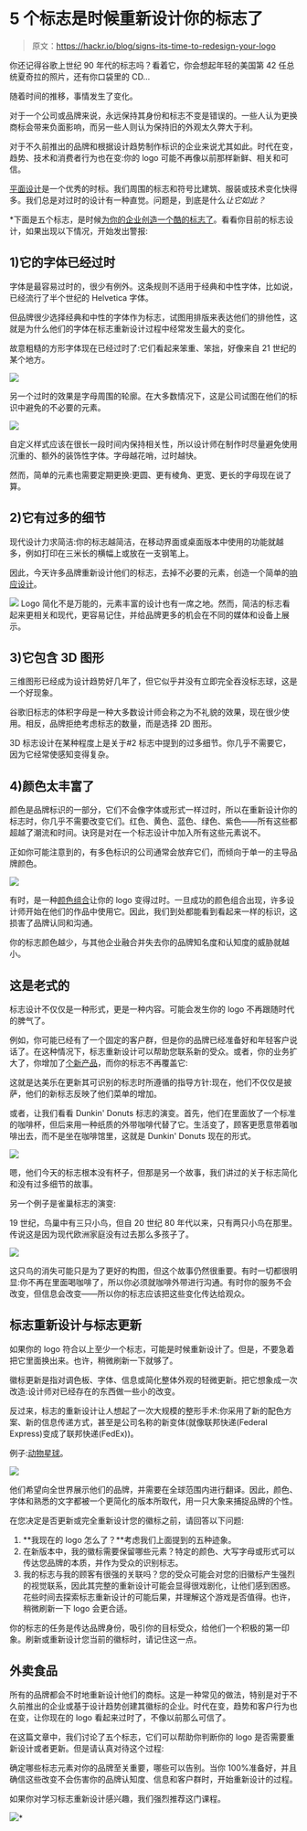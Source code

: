 # 5 个标志是时候重新设计你的标志了

> 原文：<https://hackr.io/blog/signs-its-time-to-redesign-your-logo>

你还记得谷歌上世纪 90 年代的标志吗？看着它，你会想起年轻的美国第 42 任总统夏奇拉的照片，还有你口袋里的 CD...

随着时间的推移，事情发生了变化。

对于一个公司或品牌来说，永远保持其身份和标志不变是错误的。一些人认为更换商标会带来负面影响，而另一些人则认为保持旧的外观太久弊大于利。

对于不久前推出的品牌和根据设计趋势制作标识的企业来说尤其如此。时代在变，趋势、技术和消费者行为也在变:你的 logo 可能不再像以前那样新鲜、相关和可信。

[平面设计](https://hackr.io/blog/graphic-design-books)是一个优秀的时标。我们周围的标志和符号比建筑、服装或技术变化快得多。我们总是对过时的设计有一种直觉。问题是，到底是什么*让它如此？*

 *下面是五个标志，是时候[为你的企业创造一个酷的标志了](https://create.vista.com/create/logo-maker/)。看看你目前的标志设计，如果出现以下情况，开始发出警报:

## 1)它的字体已经过时

字体是最容易过时的，很少有例外。这条规则不适用于经典和中性字体，比如说，已经流行了半个世纪的 Helvetica 字体。

但品牌很少选择经典和中性的字体作为标志，试图用排版来表达他们的排他性，这就是为什么他们的字体在标志重新设计过程中经常发生最大的变化。

故意粗糙的方形字体现在已经过时了:它们看起来笨重、笨拙，好像来自 21 世纪的某个地方。

![](img/0591f6d393b45966d6cbe33f3a4fce4f.png)

另一个过时的效果是字母周围的轮廓。在大多数情况下，这是公司试图在他们的标识中避免的不必要的元素。

![](img/1d7bcd18c5b3af199879b7555494591d.png)

自定义样式应该在很长一段时间内保持相关性，所以设计师在制作时尽量避免使用沉重的、额外的装饰性字体。字母越花哨，过时越快。

然而，简单的元素也需要定期更换:更圆、更有棱角、更宽、更长的字母现在说了算。

## 2)它有过多的细节

现代设计力求简洁:你的标志越简洁，在移动界面或桌面版本中使用的功能就越多，例如打印在三米长的横幅上或放在一支钢笔上。

因此，今天许多品牌重新设计他们的标志，去掉不必要的元素，创造一个简单的[响应设计](https://hackr.io/design)。

![](img/4305d251878d5cc1a95dc205ccc2c40c.png)
Logo 简化不是万能的，元素丰富的设计也有一席之地。然而，简洁的标志看起来更相关和现代，更容易记住，并给品牌更多的机会在不同的媒体和设备上展示。

## 3)它包含 3D 图形

三维图形已经成为设计趋势好几年了，但它似乎并没有立即完全吞没标志球，这是一个好现象。

谷歌旧标志的体积字母是一种大多数设计师会称之为不礼貌的效果，现在很少使用。相反，品牌拒绝考虑标志的数量，而是选择 2D 图形。

3D 标志设计在某种程度上是关于#2 标志中提到的过多细节。你几乎不需要它，因为它经常使感知变得复杂。

## 4)颜色太丰富了

颜色是品牌标识的一部分，它们不会像字体或形式一样过时，所以在重新设计你的标志时，你几乎不需要改变它们。红色、黄色、蓝色、绿色、紫色——所有这些都超越了潮流和时间。诀窍是对在一个标志设计中加入所有这些元素说不。

正如你可能注意到的，有多色标识的公司通常会放弃它们，而倾向于单一的主导品牌颜色。

![](img/bc2e035d63f1e9f9253efa2bdcac07f8.png)

有时，是一种[颜色组合](https://hackr.io/tutorials/learn-color-theory)让你的 logo 变得过时。一旦成功的颜色组合出现，许多设计师开始在他们的作品中使用它。因此，我们到处都能看到看起来一样的标识，这损害了品牌认同和沟通。

你的标志颜色越少，与其他企业融合并失去你的品牌知名度和认知度的威胁就越小。

## 这是老式的

标志设计不仅仅是一种形式，更是一种内容。可能会发生你的 logo 不再跟随时代的脾气了。

例如，你可能已经有了一个固定的客户群，但是你的品牌已经准备好和年轻客户说话了。在这种情况下，标志重新设计可以帮助您联系新的受众。或者，你的业务扩大了，你增加了[个新产品](https://hackr.io/tutorials/learn-product-design)，而你的标志不再覆盖它:

这就是达美乐在更新其可识别的标志时所遵循的指导方针:现在，他们不仅仅是披萨，他们的新标志反映了他们菜单的增加。

或者，让我们看看 Dunkin' Donuts 标志的演变。首先，他们在里面放了一个标准的咖啡杯，但后来用一种纸质的外带咖啡代替了它。生活变了，顾客更愿意带着咖啡出去，而不是坐在咖啡馆里，这就是 Dunkin' Donuts 现在的形式。

![](img/efc40649968462734baa5c762cc9a933.png)

嗯，他们今天的标志根本没有杯子，但那是另一个故事，我们讲过的关于标志简化和没有过多细节的故事。

另一个例子是雀巢标志的演变:

19 世纪，鸟巢中有三只小鸟，但自 20 世纪 80 年代以来，只有两只小鸟在那里。传说这是因为现代欧洲家庭没有过去那么多孩子了。

![](img/82f18baf433d71301e3736a63e67671a.png)

这只鸟的消失可能只是为了更好的构图，但这个故事仍然很重要。有时一切都很明显:你不再在里面喝咖啡了，所以你必须就咖啡外带进行沟通。有时你的服务不会改变，但信息会改变——所以你的标志应该把这些变化传达给观众。

## 标志重新设计与标志更新

如果你的 logo 符合以上至少一个标志，可能是时候重新设计了。但是，不要急着把它里面换出来。也许，稍微刷新一下就够了。

徽标更新是指对调色板、字体、信息或简化整体外观的轻微更新。把它想象成一次改造:设计师对已经存在的东西做一些小的改变。

反过来，标志的重新设计让人想起了一次大规模的整形手术:你采用了新的配色方案、新的信息传递方式，甚至是公司名称的新变体(就像联邦快递(Federal Express)变成了联邦快递(FedEx))。

例子:[动物星球](https://1000logos.net/animal-planet-logo/)。

![](img/93d09510eb551b606092bc3490004b03.png)

他们希望向全世界展示他们的品牌，并需要在全球范围内进行翻译。因此，颜色、字体和熟悉的文字都被一个更简化的版本所取代，用一只大象来捕捉品牌的个性。

在您决定是否更新或完全重新设计您的徽标之前，请回答以下问题:

1.  **我现在的 logo 怎么了？**考虑我们上面提到的五种迹象。
2.  在新版本中，我的徽标需要保留哪些元素？特定的颜色、大写字母或形式可以传达您品牌的本质，并作为受众的识别标志。
3.  我的标志与我的顾客有很强的关联吗？您的受众可能会对您的旧徽标产生强烈的视觉联系，因此其完整的重新设计可能会显得很戏剧化，让他们感到困惑。花些时间去探索标志重新设计的可能后果，并理解这个游戏是否值得。也许，稍微刷新一下 logo 会更合适。

你的标志的任务是传达品牌身份，吸引你的目标受众，给他们一个积极的第一印象。刷新或重新设计您当前的徽标时，请记住这一点。

## 外卖食品

所有的品牌都会不时地重新设计他们的商标。这是一种常见的做法，特别是对于不久前推出的企业或基于设计趋势创建其徽标的企业。时代在变，趋势和客户行为也在变，让你现在的 logo 看起来过时了，不像以前那么可信了。

在这篇文章中，我们讨论了五个标志，它们可以帮助你判断你的 logo 是否需要重新设计或者更新。但是请认真对待这个过程:

确定哪些标志元素对你的品牌至关重要，哪些可以告别。当你 100%准备好，并且确信这些改变不会伤害你的品牌认知度、信息和客户群时，开始重新设计的过程。

如果你对学习标志重新设计感兴趣，我们强烈推荐这门课程。

[![](img/544024d96c4de123c0d370b3468655fe.png)](https://click.linksynergy.com/deeplink?id=Qouy7GhEEFU&mid=39197&murl=https://www.udemy.com/course/logodesign/)*